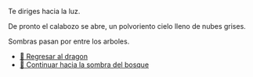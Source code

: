 Te diriges hacia la luz.

De pronto el calabozo se abre, un polvoriento cielo lleno de nubes grises.

Sombras pasan por entre los arboles.

- [🐉 Regresar al dragon](3-2.md)
- [🌲 Continuar hacia la sombra del bosque](../3/4.md)
